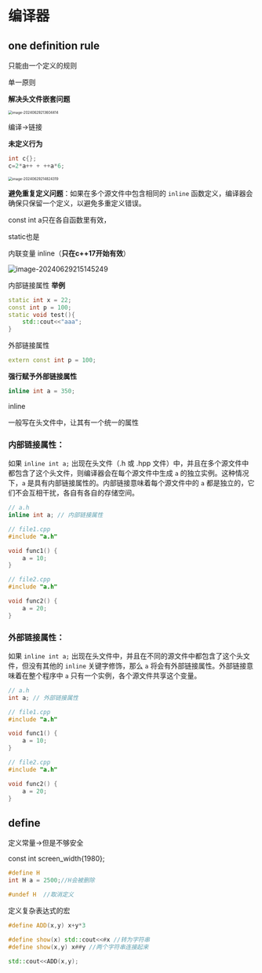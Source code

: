 # 编译器

## one definition rule

只能由一个定义的规则

单一原则

**解决头文件嵌套问题**

<img src="C:\Users\liqui\AppData\Roaming\Typora\typora-user-images\image-20240629213604414.png" alt="image-20240629213604414" style="zoom:50%;" />

编译->链接

**未定义行为**

```c++
int c{};
c=2*a++ + ++a*6;
```

<img src="C:\Users\liqui\AppData\Roaming\Typora\typora-user-images\image-20240629214824319.png" alt="image-20240629214824319" style="zoom:50%;" />

**避免重复定义问题**：如果在多个源文件中包含相同的 `inline` 函数定义，编译器会确保只保留一个定义，以避免多重定义错误。

const int a只在各自函数里有效，

static也是

内联变量 inline（**只在c++17开始有效**）

![image-20240629215145249](C:\Users\liqui\AppData\Roaming\Typora\typora-user-images\image-20240629215145249.png)

内部链接属性 **举例**

```c++
static int x = 22;
const int p = 100;
static void test(){
	std::cout<<"aaa";
}
```

外部链接属性 

```c++
extern const int p = 100;
```

**强行赋予外部链接属性**

```c++
inline int a = 350;
```

inline

一般写在头文件中，让其有一个统一的属性

### 内部链接属性：

如果 `inline int a;` 出现在头文件（.h 或 .hpp 文件）中，并且在多个源文件中都包含了这个头文件，则编译器会在每个源文件中生成 `a` 的独立实例。这种情况下，`a` 是具有内部链接属性的。内部链接意味着每个源文件中的 `a` 都是独立的，它们不会互相干扰，各自有各自的存储空间。

```c++
// a.h
inline int a; // 内部链接属性

// file1.cpp
#include "a.h"

void func1() {
    a = 10;
}

// file2.cpp
#include "a.h"

void func2() {
    a = 20;
}

```

### 外部链接属性：

如果 `inline int a;` 出现在头文件中，并且在不同的源文件中都包含了这个头文件，但没有其他的 `inline` 关键字修饰，那么 `a` 将会有外部链接属性。外部链接意味着在整个程序中 `a` 只有一个实例，各个源文件共享这个变量。

```c++
// a.h
int a; // 外部链接属性

// file1.cpp
#include "a.h"

void func1() {
    a = 10;
}

// file2.cpp
#include "a.h"

void func2() {
    a = 20;
}

```

## define

定义常量->但是不够安全

const int screen_width{1980};

```c++
#define H
int H a = 2500;//H会被删除

#undef H  //取消定义
```

定义复杂表达式的宏

```c++
#define ADD(x,y) x+y*3

#define show(x) std::cout<<#x //转为字符串
#define show(x,y) x##y //两个字符串连接起来

std::cout<<ADD(x,y);


```





